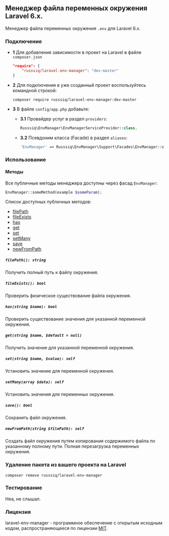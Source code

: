 ## Менеджер файла переменных окружения Laravel 6.x.

Менеджер файла переменных окружения `.env` для Laravel 6.x.

### Подключение

 - **1** Для добавления зависимости в проект на Laravel в файле `composer.json`

    ```json
    "require": {
        "russsiq/laravel-env-manager": "dev-master"
    }
    ```

 - **2** Для подключения в уже созданный проект воспользуйтесь командной строкой:

    ```console
    composer require russsiq/laravel-env-manager:dev-master
    ```

 - **3** В файле `config/app.php` добавьте:

    - **3.1** Провайдер услуг в раздел `providers`:

        ```php
        Russsiq\EnvManager\EnvManagerServiceProvider::class,
        ```

    - **3.2** Псевдоним класса (Facade) в раздел `aliases`:

        ```php
        'EnvManager' => Russsiq\EnvManager\Support\Facades\EnvManager::class,
        ```

### Использование

#### Методы

Все публичные методы менеджера доступны через фасад `EnvManager`:

```php
EnvManager::someMethod(example $someParam);
```

Список доступных публичных методов:

 - [filePath](#method-filePath)
 - [fileExists](#method-fileExists)
 - [has](#method-has)
 - [get](#method-get)
 - [set](#method-set)
 - [setMany](#method-setMany)
 - [save](#method-save)
 - [newFromPath](#method-newFromPath)

<a name="method-filePath"></a>
##### `filePath(): string`
Получить полный путь к файлу окружения.

<a name="method-fileExists"></a>
##### `fileExists(): bool`
Проверить физическое существование файла окружения.

<a name="method-has"></a>
##### `has(string $name): bool`
Проверить существование значения для указанной переменной окружения.

<a name="method-get"></a>
##### `get(string $name, $default = null)`
Получить значение для указанной переменной окружения.

<a name="method-set"></a>
##### `set(string $name, $value): self`
Установить значение для переменной окружения.

<a name="method-setMany"></a>
##### `setMany(array $data): self`
Установить значения для переменных окружения.

<a name="method-save"></a>
##### `save(): bool`
Сохранить файл окружения.

<a name="method-newFromPath"></a>
##### `newFromPath(string $filePath): self`
Создать файл окружения путем копирования содержимого файла по указанному полному пути. Полная перезагрузка переменных окружения.

### Удаление пакета из вашего проекта на Laravel
```console
composer remove russsiq/laravel-env-manager
```

### Тестирование

Неа, не слышал.

### Лицензия

laravel-env-manager - программное обеспечение с открытым исходным кодом, распространяющееся по лицензии [MIT](https://choosealicense.com/licenses/mit/).
